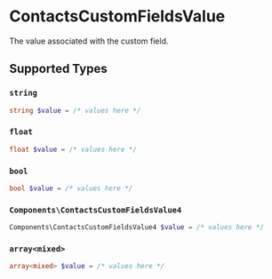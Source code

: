 # ContactsCustomFieldsValue

The value associated with the custom field.


## Supported Types

### `string`

```php
string $value = /* values here */
```

### `float`

```php
float $value = /* values here */
```

### `bool`

```php
bool $value = /* values here */
```

### `Components\ContactsCustomFieldsValue4`

```php
Components\ContactsCustomFieldsValue4 $value = /* values here */
```

### `array<mixed>`

```php
array<mixed> $value = /* values here */
```

